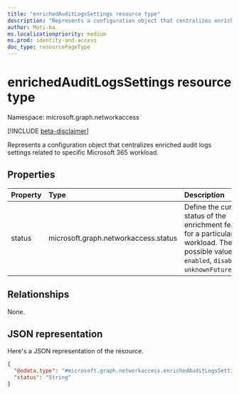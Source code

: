```yaml
---
title: "enrichedAuditLogsSettings resource type"
description: "Represents a configuration object that centralizes enriched audit logs settings related to specific Microsoft 365 workload."
author: Moti-ba
ms.localizationpriority: medium
ms.prod: identity-and-access
doc_type: resourcePageType
---
```


# enrichedAuditLogsSettings resource type

Namespace: microsoft.graph.networkaccess

[!INCLUDE [beta-disclaimer](../../includes/beta-disclaimer.md)]

Represents a configuration object that centralizes enriched audit logs settings related to specific Microsoft 365 workload.

## Properties
|Property|Type|Description|
|:---|:---|:---|
|status|microsoft.graph.networkaccess.status|Define the current status of the enrichment feature for a particular workload. The possible values are: `enabled`, `disabled`, `unknownFutureValue`.|

## Relationships
None.

## JSON representation
Here's a JSON representation of the resource.
<!-- {
  "blockType": "resource",
  "@odata.type": "microsoft.graph.networkaccess.enrichedAuditLogsSettings"
}
-->
``` json
{
  "@odata.type": "#microsoft.graph.networkaccess.enrichedAuditLogsSettings",
  "status": "String"
}
```

